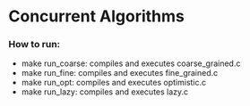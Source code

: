 # Concurrent Algorithms

### How to run:
- make run_coarse: compiles and executes coarse_grained.c
- make run_fine: compiles and executes fine_grained.c
- make run_opt: compiles and executes optimistic.c
- make run_lazy: compiles and executes lazy.c
